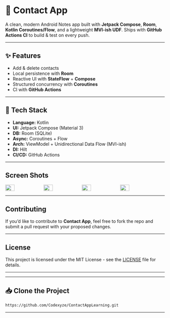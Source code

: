 
# 📒 Contact App

A clean, modern Android Notes app built with **Jetpack Compose**, **Room**, **Kotlin Coroutines/Flow**, and a lightweight **MVI-ish UDF**. Ships with **GitHub Actions CI** to build & test on every push.

---

## ✨ Features
- Add & delete contacts
- Local persistence with **Room**
- Reactive UI with **StateFlow** + **Compose**
- Structured concurrency with **Coroutines**
- CI with **GitHub Actions**

---

## 🧱 Tech Stack
- **Language:** Kotlin
- **UI:** Jetpack Compose (Material 3)
- **DB:** Room (SQLite)
- **Async:** Coroutines + Flow
- **Arch:** ViewModel + Unidirectional Data Flow (MVI-ish)
- **DI:** Hilt 
- **CI/CD:** GitHub Actions

---

##  Screen Shots


<div style="display: flex; flex-wrap: wrap;">
  <img src="https://github.com/user-attachments/assets/f8464cec-32e4-489f-97d3-0ffdbb3bce42" width="24%" />
  <img src="https://github.com/user-attachments/assets/3512eb51-dfed-436b-97b6-07b46dfbb40a" width="24%" />
  <img src="https://github.com/user-attachments/assets/030826a2-352a-4f0f-8317-fabcfa21fe73" width="24%" />
  <img src="https://github.com/user-attachments/assets/1f8708e8-5c82-4639-82bd-9b0ad7a85357" width="24%" />
</div>

---

## Contributing

If you’d like to contribute to **Contact App**, feel free to fork the repo and submit a pull request with your proposed changes.

---
## License

This project is licensed under the MIT License - see the [LICENSE](LICENSE) file for details.

---

---

## 📥 Clone the Project

```bash
https://github.com/Codexyze/ContactAppLearning.git

```
---
